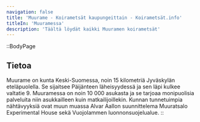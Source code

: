 ```yaml
---
navigation: false
title: 'Muurame - Koirametsät kaupungeittain - Koirametsät.info'
titleIn: 'Muuramessa'
description: 'Täältä löydät kaikki Muuramen koirametsät'
---
```


::BodyPage
## Tietoa
Muurame on kunta Keski-Suomessa, noin 15 kilometriä Jyväskylän eteläpuolella. Se sijaitsee Päijänteen läheisyydessä ja sen läpi kulkee valtatie 9. Muuramessa on noin 10 000 asukasta ja se tarjoaa monipuolisia palveluita niin asukkailleen kuin matkailijoillekin. Kunnan tunnetuimpia nähtävyyksiä ovat muun muassa Alvar Aallon suunnittelema Muuratsalo Experimental House sekä Vuojolammen luonnonsuojelualue.
::